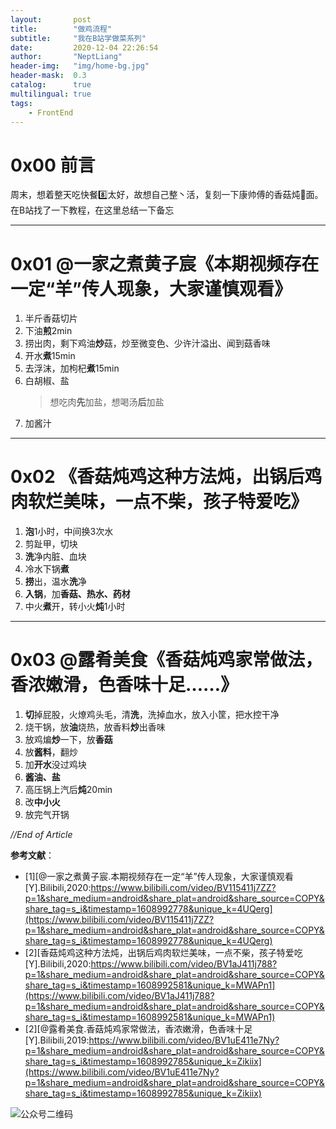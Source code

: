 ```yaml
---
layout:       post
title:        "做鸡流程"
subtitle:     "我在B站学做菜系列"
date:         2020-12-04 22:26:54
author:       "NeptLiang"
header-img:   "img/home-bg.jpg"
header-mask:  0.3
catalog:      true
multilingual: true
tags:
    - FrontEnd
---
```



# 0x00 前言

周末，想着整天吃快餐8️⃣太好，故想自己整丶活，复刻一下康帅傅的香菇炖🐔面。在B站找了一下教程，在这里总结一下备忘

---


# 0x01 @一家之煮黄子宸《本期视频存在一定“羊”传人现象，大家谨慎观看》

1. 半斤香菇切片
2. 下油**煎**2min
3. 捞出肉，剩下鸡油**炒**菇，炒至微变色、少许汁溢出、闻到菇香味
4. 开水**煮**15min
5. 去浮沫，加枸杞**煮**15min
6. 白胡椒、盐
    > 想吃肉**先**加盐，想喝汤**后**加盐
7. 加酱汁

---


# 0x02 《香菇炖鸡这种方法炖，出锅后鸡肉软烂美味，一点不柴，孩子特爱吃》

1. **泡**1小时，中间换3次水
2. 剪趾甲，切块
3. **洗**净内脏、血块
4. 冷水下锅**煮**
5. **捞**出，温水**洗**净
6. **入锅**，加**香菇、热水、药材**
7. 中火**煮**开，转小火**炖**1小时

---


# 0x03 @露肴美食《香菇炖鸡家常做法，香浓嫩滑，色香味十足……》

1. **切**掉屁股，火燎鸡头毛，清**洗**，洗掉血水，放入小筐，把水控干净
2. 烧干锅，放**油**烧热，放香料**炒**出香味
3. 放鸡煸**炒**一下，放**香菇**
4. 放**酱料**，翻炒
5. 加**开水**没过鸡块
6. **酱油、盐**
7. 高压锅上汽后**炖**20min
8. 改**中小火**
9. 放完气开锅


*//End of Article*

**参考文献**：

* [1][@一家之煮黄子宸.本期视频存在一定“羊”传人现象，大家谨慎观看[Y].Bilibili,2020:https://www.bilibili.com/video/BV115411j7ZZ?p=1&share_medium=android&share_plat=android&share_source=COPY&share_tag=s_i&timestamp=1608992778&unique_k=4UQerg](https://www.bilibili.com/video/BV115411j7ZZ?p=1&share_medium=android&share_plat=android&share_source=COPY&share_tag=s_i&timestamp=1608992778&unique_k=4UQerg)
* [2][香菇炖鸡这种方法炖，出锅后鸡肉软烂美味，一点不柴，孩子特爱吃[Y].Bilibili,2020:https://www.bilibili.com/video/BV1aJ411j788?p=1&share_medium=android&share_plat=android&share_source=COPY&share_tag=s_i&timestamp=1608992581&unique_k=MWAPn1](https://www.bilibili.com/video/BV1aJ411j788?p=1&share_medium=android&share_plat=android&share_source=COPY&share_tag=s_i&timestamp=1608992581&unique_k=MWAPn1)
* [2][@露肴美食.香菇炖鸡家常做法，香浓嫩滑，色香味十足[Y].Bilibili,2019:https://www.bilibili.com/video/BV1uE411e7Ny?p=1&share_medium=android&share_plat=android&share_source=COPY&share_tag=s_i&timestamp=1608992785&unique_k=Zikiix](https://www.bilibili.com/video/BV1uE411e7Ny?p=1&share_medium=android&share_plat=android&share_source=COPY&share_tag=s_i&timestamp=1608992785&unique_k=Zikiix)

![公众号二维码](https://neptliang.github.io/img/Article/WeChatBlog.png)